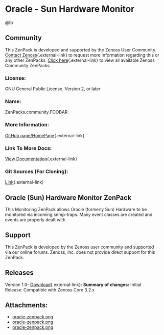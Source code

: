 # Oracle - Sun Hardware Monitor

@lb[](img/zenpack-oracle-zenpack.png)

## Community

This ZenPack is developed and supported by the Zenoss User Community.
[Contact Zenoss](https://tryit.zenoss.com/zenpack-contact/){.external-link} to
request more information regarding this or any other ZenPacks. [Click here](https://zenoss.com/product/zenpacks?f%5B0%5D=im_field_zenpack_category:1021){.external-link} to
view all available Zenoss Community ZenPacks.

### License:

GNU General Public License, Version 2, or later

### Name:

ZenPacks.community.FOOBAR

### More Information:

[GitHub page/HomePage](http://community.zenoss.org/docs/DOC-10274){.external-link}

### Link To More Docs:

[View Documentation](http://community.zenoss.org/docs/DOC-10274){.external-link}

### Git Sources (For Cloning):

[Link](https://github.com/zenoss/ZenPacks.OndrejJakubcik.OracleHwMonitoring.git){.external-link}

## Oracle (Sun) Hardware Monitor ZenPack

This Monitoring ZenPack allows Oracle (formerly Sun) Hardware to be
monitored via incoming snmp-traps. Many event classes are created and
events are properly dealt with.

## Support

This ZenPack is developed by the Zenoss user community and supported via
our online forums. Zenoss, Inc. does not provide direct support for this
ZenPack.

## Releases

Version 1.0- [Download](https://storage.googleapis.com/zenpacks/ZenPacks.community.FOOBAR/1.0/ZenPacks.community.FOOBAR-1.0.egg){.external-link}:   **Summary of changes:** Initial Release:   Compatible with Zenoss Core 3.2.x

## Attachments:

-   [oracle-zenpack.png](img/zenpack-oracle-zenpack.png)
-   [oracle-zenpack.png](img/zenpack-oracle-zenpack.png)
-   [oracle-zenpack.png](img/zenpack-oracle-zenpack.png)

